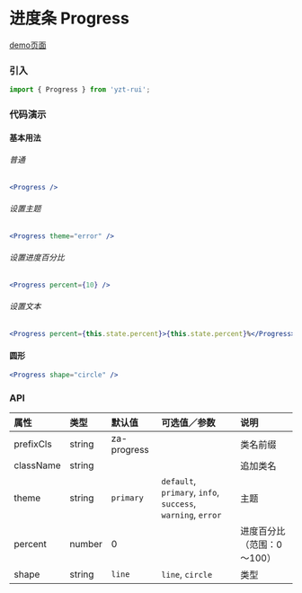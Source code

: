 # 进度条 Progress

[demo页面](https://github.com/tian1024527726/yzt-rui/#/progress)

### 引入

```js
import { Progress } from 'yzt-rui';
```

### 代码演示

#### 基本用法

###### 普通
```jsx
<Progress />
```

###### 设置主题
```jsx
<Progress theme="error" />
```

###### 设置进度百分比
```jsx
<Progress percent={10} />
```

###### 设置文本
```jsx
<Progress percent={this.state.percent}>{this.state.percent}%</Progress>
```

#### 圆形
```jsx
<Progress shape="circle" />
```


### API

| 属性 | 类型 | 默认值 | 可选值／参数 | 说明 |
| :--- | :--- | :--- | :--- | :--- |
| prefixCls | string | za-progress | | 类名前缀 |
| className | string | | | 追加类名 |
| theme | string | `primary` | `default`, `primary`, `info`, `success`, `warning`, `error` | 主题 |
| percent | number | 0 | | 进度百分比（范围：0～100） |
| shape | string | `line` | `line`, `circle` | 类型 |





